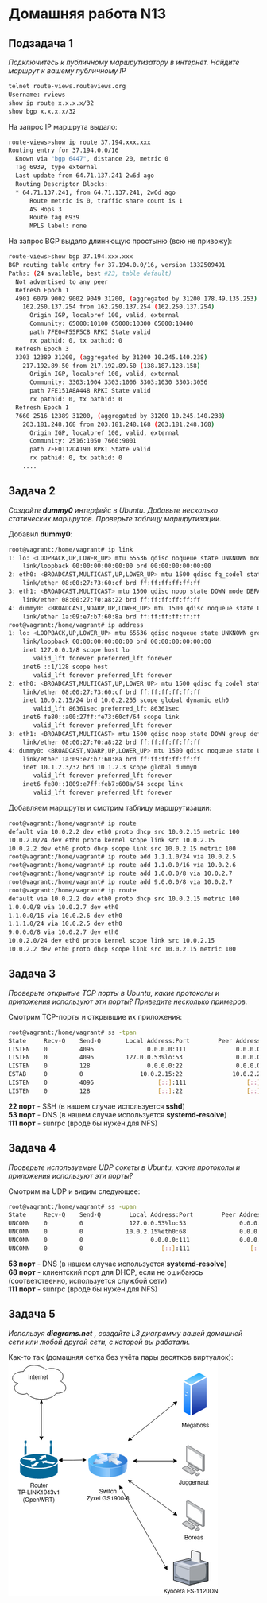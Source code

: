 Домашняя работа N13
===================

Подзадача 1
-----------
*Подключитесь к публичному маршрутизатору в интернет. Найдите маршрут к вашему публичному IP*  
```bash
telnet route-views.routeviews.org
Username: rviews
show ip route x.x.x.x/32
show bgp x.x.x.x/32
```
  
На запрос IP маршрута выдало:  
```bash
route-views>show ip route 37.194.xxx.xxx
Routing entry for 37.194.0.0/16
  Known via "bgp 6447", distance 20, metric 0
  Tag 6939, type external
  Last update from 64.71.137.241 2w6d ago
  Routing Descriptor Blocks:
  * 64.71.137.241, from 64.71.137.241, 2w6d ago
      Route metric is 0, traffic share count is 1
      AS Hops 3
      Route tag 6939
      MPLS label: none
```
  
На запрос BGP выдало длиннющую простыню (всю не привожу):  
```bash
route-views>show bgp 37.194.xxx.xxx
BGP routing table entry for 37.194.0.0/16, version 1332509491
Paths: (24 available, best #23, table default)
  Not advertised to any peer
  Refresh Epoch 1
  4901 6079 9002 9002 9049 31200, (aggregated by 31200 178.49.135.253)
    162.250.137.254 from 162.250.137.254 (162.250.137.254)
      Origin IGP, localpref 100, valid, external
      Community: 65000:10100 65000:10300 65000:10400
      path 7FE04F55F5C8 RPKI State valid
      rx pathid: 0, tx pathid: 0
  Refresh Epoch 3
  3303 12389 31200, (aggregated by 31200 10.245.140.238)
    217.192.89.50 from 217.192.89.50 (138.187.128.158)
      Origin IGP, localpref 100, valid, external
      Community: 3303:1004 3303:1006 3303:1030 3303:3056
      path 7FE151A8A448 RPKI State valid
      rx pathid: 0, tx pathid: 0
  Refresh Epoch 1
  7660 2516 12389 31200, (aggregated by 31200 10.245.140.238)
    203.181.248.168 from 203.181.248.168 (203.181.248.168)
      Origin IGP, localpref 100, valid, external
      Community: 2516:1050 7660:9001
      path 7FE0112DA190 RPKI State valid
      rx pathid: 0, tx pathid: 0
    ....

```

Задача 2
--------
*Создайте* ***dummy0*** *интерфейс в Ubuntu. Добавьте несколько статических маршрутов. Проверьте таблицу маршрутизации.*  
  
Добавил **dummy0**:  
```bash
root@vagrant:/home/vagrant# ip link
1: lo: <LOOPBACK,UP,LOWER_UP> mtu 65536 qdisc noqueue state UNKNOWN mode DEFAULT group default qlen 1000
    link/loopback 00:00:00:00:00:00 brd 00:00:00:00:00:00
2: eth0: <BROADCAST,MULTICAST,UP,LOWER_UP> mtu 1500 qdisc fq_codel state UP mode DEFAULT group default qlen 1000
    link/ether 08:00:27:73:60:cf brd ff:ff:ff:ff:ff:ff
3: eth1: <BROADCAST,MULTICAST> mtu 1500 qdisc noop state DOWN mode DEFAULT group default qlen 1000
    link/ether 08:00:27:70:a8:22 brd ff:ff:ff:ff:ff:ff
4: dummy0: <BROADCAST,NOARP,UP,LOWER_UP> mtu 1500 qdisc noqueue state UNKNOWN mode DEFAULT group default qlen 1000
    link/ether 1a:09:e7:b7:60:8a brd ff:ff:ff:ff:ff:ff
root@vagrant:/home/vagrant# ip address
1: lo: <LOOPBACK,UP,LOWER_UP> mtu 65536 qdisc noqueue state UNKNOWN group default qlen 1000
    link/loopback 00:00:00:00:00:00 brd 00:00:00:00:00:00
    inet 127.0.0.1/8 scope host lo
       valid_lft forever preferred_lft forever
    inet6 ::1/128 scope host 
       valid_lft forever preferred_lft forever
2: eth0: <BROADCAST,MULTICAST,UP,LOWER_UP> mtu 1500 qdisc fq_codel state UP group default qlen 1000
    link/ether 08:00:27:73:60:cf brd ff:ff:ff:ff:ff:ff
    inet 10.0.2.15/24 brd 10.0.2.255 scope global dynamic eth0
       valid_lft 86361sec preferred_lft 86361sec
    inet6 fe80::a00:27ff:fe73:60cf/64 scope link 
       valid_lft forever preferred_lft forever
3: eth1: <BROADCAST,MULTICAST> mtu 1500 qdisc noop state DOWN group default qlen 1000
    link/ether 08:00:27:70:a8:22 brd ff:ff:ff:ff:ff:ff
4: dummy0: <BROADCAST,NOARP,UP,LOWER_UP> mtu 1500 qdisc noqueue state UNKNOWN group default qlen 1000
    link/ether 1a:09:e7:b7:60:8a brd ff:ff:ff:ff:ff:ff
    inet 10.1.2.3/32 brd 10.1.2.3 scope global dummy0
       valid_lft forever preferred_lft forever
    inet6 fe80::1809:e7ff:feb7:608a/64 scope link 
       valid_lft forever preferred_lft forever
```
  
Добавляем маршруты и смотрим таблицу маршрутизации:  
```bash
root@vagrant:/home/vagrant# ip route
default via 10.0.2.2 dev eth0 proto dhcp src 10.0.2.15 metric 100 
10.0.2.0/24 dev eth0 proto kernel scope link src 10.0.2.15 
10.0.2.2 dev eth0 proto dhcp scope link src 10.0.2.15 metric 100
root@vagrant:/home/vagrant# ip route add 1.1.1.0/24 via 10.0.2.5
root@vagrant:/home/vagrant# ip route add 1.1.0.0/16 via 10.0.2.6
root@vagrant:/home/vagrant# ip route add 1.0.0.0/8 via 10.0.2.7
root@vagrant:/home/vagrant# ip route add 9.0.0.0/8 via 10.0.2.7
root@vagrant:/home/vagrant# ip route
default via 10.0.2.2 dev eth0 proto dhcp src 10.0.2.15 metric 100 
1.0.0.0/8 via 10.0.2.7 dev eth0 
1.1.0.0/16 via 10.0.2.6 dev eth0 
1.1.1.0/24 via 10.0.2.5 dev eth0 
9.0.0.0/8 via 10.0.2.7 dev eth0 
10.0.2.0/24 dev eth0 proto kernel scope link src 10.0.2.15 
10.0.2.2 dev eth0 proto dhcp scope link src 10.0.2.15 metric 100
```

Задача 3
--------
*Проверьте открытые TCP порты в Ubuntu, какие протоколы и приложения используют эти порты? Приведите несколько примеров.*  
  
Смотрим TCP-порты и открывшие их приложения:  
```bash
root@vagrant:/home/vagrant# ss -tpan
State     Recv-Q    Send-Q       Local Address:Port        Peer Address:Port     Process                                                      
LISTEN    0         4096               0.0.0.0:111              0.0.0.0:*         users:(("rpcbind",pid=592,fd=4),("systemd",pid=1,fd=35))    
LISTEN    0         4096         127.0.0.53%lo:53               0.0.0.0:*         users:(("systemd-resolve",pid=593,fd=13))                   
LISTEN    0         128                0.0.0.0:22               0.0.0.0:*         users:(("sshd",pid=805,fd=3))                               
ESTAB     0         0                10.0.2.15:22              10.0.2.2:46490     users:(("sshd",pid=998,fd=4),("sshd",pid=806,fd=4))         
LISTEN    0         4096                  [::]:111                 [::]:*         users:(("rpcbind",pid=592,fd=6),("systemd",pid=1,fd=37))    
LISTEN    0         128                   [::]:22                  [::]:*         users:(("sshd",pid=805,fd=4))
```
**22 порт** - SSH (в нашем случае используется **sshd**)  
**53 порт** - DNS (в нашем случае используется **systemd-resolve**)  
**111 порт** - sunrpc (вроде бы нужен для NFS)  

Задача 4
--------
*Проверьте используемые UDP сокеты в Ubuntu, какие протоколы и приложения используют эти порты?*
  
Смотрим на UDP и видим следующее:  
```bash
root@vagrant:/home/vagrant# ss -upan
State     Recv-Q    Send-Q        Local Address:Port        Peer Address:Port    Process                                                      
UNCONN    0         0             127.0.0.53%lo:53               0.0.0.0:*        users:(("systemd-resolve",pid=593,fd=12))                   
UNCONN    0         0            10.0.2.15%eth0:68               0.0.0.0:*        users:(("systemd-network",pid=398,fd=19))                   
UNCONN    0         0                   0.0.0.0:111              0.0.0.0:*        users:(("rpcbind",pid=592,fd=5),("systemd",pid=1,fd=36))    
UNCONN    0         0                      [::]:111                 [::]:*        users:(("rpcbind",pid=592,fd=7),("systemd",pid=1,fd=38))
```
**53 порт** - DNS (в нашем случае используется **systemd-resolve**)  
**68 порт** - клиентский порт для DHCP, если не ошибаюсь (соответственно, используется службой сети)  
**111 порт** - sunrpc (вроде бы нужен для NFS)  

Задача 5
--------
*Используя* ***diagrams.net*** *, создайте L3 диаграмму вашей домашней сети или любой другой сети, с которой вы работали.*  
  
Как-то так (домашняя сетка без учёта пары десятков виртуалок):  
![LAN](/block1/dz13/pic/dz13_5.png)
